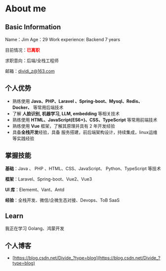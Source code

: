 # About me

## Basic Information

Name：Jim
Age：29
Work experience: Backend 7 years

目前情况：<font color="red">**已离职**</font>

求职意向：后端/全栈工程师

邮箱：<dividi_z@163.com>
## 个人优势

- 熟练使用  **Java、PHP、Laravel 、Spring-boot、Mysql、Redis、Docker、** 等常用后端技术
- 了解 **人脸识别, 机器学习, LLM, embedding** 等相关技术
- 熟练使用 **HTML、JavaScript(ES6+)、CSS、TypeScript** 等常用前端技术
- 熟练使用 **Vue** 框架，了解其原理并具有 2 年开发经验
- 具备**全栈开发**经验，具备 服务搭建，前后端架构设计，持续集成，linux运维 等实践经验

## 掌握技能

**基础**：Java 、 PHP 、HTML、CSS、JavaScript、 Python、TypeScript 等技术

**框架**：Laravel、Spring-boot、Vue2、Vue3

**UI 库**：Elememt、Vant、Antd 

**经验**：全栈开发、微信/企微生态对接、Devops、ToB SaaS

## Learn

我正在学习 Golang、鸿蒙开发

## 个人博客

- [https://blog.csdn.net/Divide_?type=blog](https://blog.csdn.net/Divide_?type=blog)
